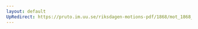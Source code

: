 ```yaml
---
layout: default
UpRedirect: https://pruto.im.uu.se/riksdagen-motions-pdf/1868/mot_1868__ak__64.pdf
---
```

